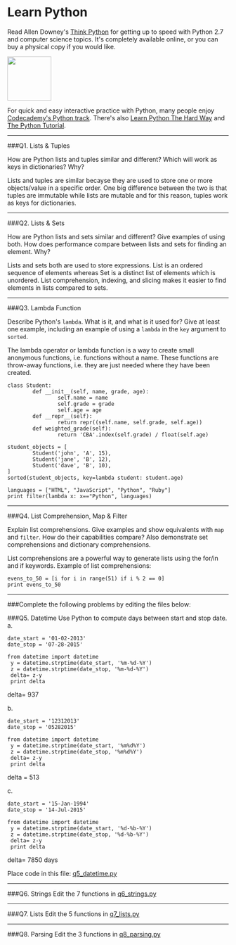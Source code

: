 # Learn Python

Read Allen Downey's [Think Python](http://www.greenteapress.com/thinkpython/) for getting up to speed with Python 2.7 and computer science topics. It's completely available online, or you can buy a physical copy if you would like.

<a href="http://www.greenteapress.com/thinkpython/"><img src="img/think_python.png" style="width: 100px;" target="_blank"></a>

For quick and easy interactive practice with Python, many people enjoy [Codecademy's Python track](http://www.codecademy.com/en/tracks/python). There's also [Learn Python The Hard Way](http://learnpythonthehardway.org/book/) and [The Python Tutorial](https://docs.python.org/2/tutorial/).

---

###Q1. Lists &amp; Tuples

How are Python lists and tuples similar and different? Which will work as keys in dictionaries? Why?

Lists and tuples are similar becayse they are used to store one or more objects/value in a specific order. One big difference between the two is that tuples are immutable while lists are mutable and for this reason, tuples work as keys for dictionaries. 

---

###Q2. Lists &amp; Sets

How are Python lists and sets similar and different? Give examples of using both. How does performance compare between lists and sets for finding an element. Why?

Lists and sets both are used to store expressions. List is an ordered sequence of elements whereas Set is a distinct list of elements which is unordered. List comprehension, indexing, and slicing makes it easier to find elements in lists compared to sets. 

---

###Q3. Lambda Function

Describe Python's `lambda`. What is it, and what is it used for? Give at least one example, including an example of using a `lambda` in the `key` argument to `sorted`.

The lambda operator or lambda function is a way to create small anonymous functions, i.e. functions without a name. These functions are throw-away functions, i.e. they are just needed where they have been created.


```
class Student:
        def __init__(self, name, grade, age):
                self.name = name
                self.grade = grade
                self.age = age
        def __repr__(self):
                return repr((self.name, self.grade, self.age))
        def weighted_grade(self):
                return 'CBA'.index(self.grade) / float(self.age)

student_objects = [
        Student('john', 'A', 15),
        Student('jane', 'B', 12),
        Student('dave', 'B', 10),
]
sorted(student_objects, key=lambda student: student.age)  

languages = ["HTML", "JavaScript", "Python", "Ruby"]
print filter(lambda x: x=="Python", languages)
```
---

###Q4. List Comprehension, Map &amp; Filter

Explain list comprehensions. Give examples and show equivalents with `map` and `filter`. How do their capabilities compare? Also demonstrate set comprehensions and dictionary comprehensions.

List comprehensions are a powerful way to generate lists using the for/in and if keywords. 
Example of list comprehensions: 
```
evens_to_50 = [i for i in range(51) if i % 2 == 0]
print evens_to_50
```


---

###Complete the following problems by editing the files below:

###Q5. Datetime
Use Python to compute days between start and stop date.   
a.  

```
date_start = '01-02-2013'    
date_stop = '07-28-2015'
```
```
from datetime import datetime
 y = datetime.strptime(date_start, '%m-%d-%Y')
 z = datetime.strptime(date_stop, '%m-%d-%Y')
 delta= z-y
 print delta
``` 
delta= 937

b.  
```
date_start = '12312013'  
date_stop = '05282015'  
```
```
from datetime import datetime
 y = datetime.strptime(date_start, '%m%d%Y')
 z = datetime.strptime(date_stop, '%m%d%Y')
 delta= z-y
 print delta
``` 
 delta = 513

c.  
```
date_start = '15-Jan-1994'      
date_stop = '14-Jul-2015'  
```
```
from datetime import datetime
 y = datetime.strptime(date_start, '%d-%b-%Y')
 z = datetime.strptime(date_stop, '%d-%b-%Y')
 delta= z-y
 print delta
``` 
 delta= 7850 days

Place code in this file: [q5_datetime.py](python/q5_datetime.py)

---

###Q6. Strings
Edit the 7 functions in [q6_strings.py](python/q6_strings.py)

---

###Q7. Lists
Edit the 5 functions in [q7_lists.py](python/q7_lists.py)

---

###Q8. Parsing
Edit the 3 functions in [q8_parsing.py](python/q8_parsing.py)





